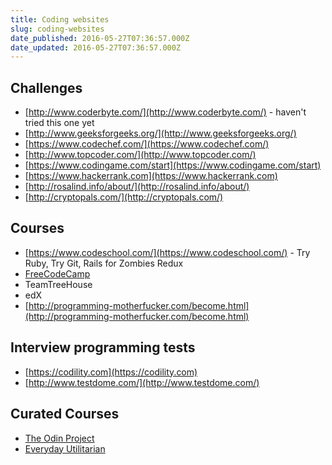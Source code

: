 ```yaml
---
title: Coding websites
slug: coding-websites
date_published: 2016-05-27T07:36:57.000Z
date_updated: 2016-05-27T07:36:57.000Z
---
```


## Challenges

- [http://www.coderbyte.com/](http://www.coderbyte.com/) - haven't tried this one yet
- [http://www.geeksforgeeks.org/](http://www.geeksforgeeks.org/)
- [https://www.codechef.com/](https://www.codechef.com/)
- [http://www.topcoder.com/](http://www.topcoder.com/)
- [https://www.codingame.com/start](https://www.codingame.com/start)
- [https://www.hackerrank.com](https://www.hackerrank.com)
- [http://rosalind.info/about/](http://rosalind.info/about/)
- [http://cryptopals.com/](http://cryptopals.com/)

## Courses

- [https://www.codeschool.com/](https://www.codeschool.com/) - Try Ruby, Try Git, Rails for Zombies Redux
- [FreeCodeCamp](http://www.freecodecamp.com)
- TeamTreeHouse
- edX
- [http://programming-motherfucker.com/become.html](http://programming-motherfucker.com/become.html)

## Interview programming tests

- [https://codility.com](https://codility.com)
- [http://www.testdome.com/](http://www.testdome.com/)

## Curated Courses

- [The Odin Project](http://www.theodinproject.com/)
- [Everyday Utilitarian](http://everydayutilitarian.com/essays/learn-code/)
